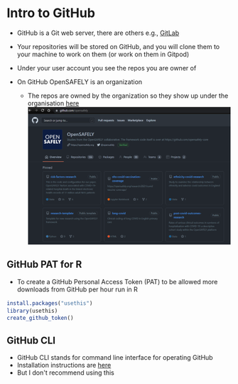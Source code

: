 # Intro to GitHub



- GitHub is a Git web server, there are others e.g., [GitLab](https://about.gitlab.com/)
- Your repositories will be stored on GitHub, and you will clone them to your machine to work on them (or work on them in Gitpod)
- Under your user account you see the repos you are owner of

- On GitHub OpenSAFELY is an organization
  - The repos are owned by the organization so they show up under the organisation [here](https://github.com/opensafely)
    <img src="img/os-github-org.png" width="771" />

## GitHub PAT for R

- To create a GitHub Personal Access Token (PAT) to be allowed more downloads from GitHub per hour run in R  

```r
install.packages("usethis")
library(usethis)
create_github_token()
```

## GitHub CLI

- GitHub CLI stands for command line interface for operating GitHub
- Installation instructions are [here](https://github.com/cli/cli#readme)
- But I don't recommend using this
